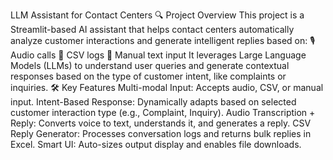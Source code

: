 LLM Assistant for Contact Centers
🔍 Project Overview
This project is a Streamlit-based AI assistant that helps contact centers automatically analyze customer interactions and generate intelligent replies based on:
🎙️ Audio calls
📄 CSV logs
💬 Manual text input
It leverages Large Language Models (LLMs) to understand user queries and generate contextual responses based on the type of customer intent, like complaints or inquiries.
🛠️ Key Features
Multi-modal Input: Accepts audio, CSV, or manual input.
Intent-Based Response: Dynamically adapts based on selected customer interaction type (e.g., Complaint, Inquiry).
Audio Transcription + Reply: Converts voice to text, understands it, and generates a reply.
CSV Reply Generator: Processes conversation logs and returns bulk replies in Excel.
Smart UI: Auto-sizes output display and enables file downloads.
